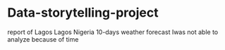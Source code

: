 # Data-storytelling-project
report of Lagos Lagos Nigeria 10-days weather forecast
Iwas not able to analyze because of time
